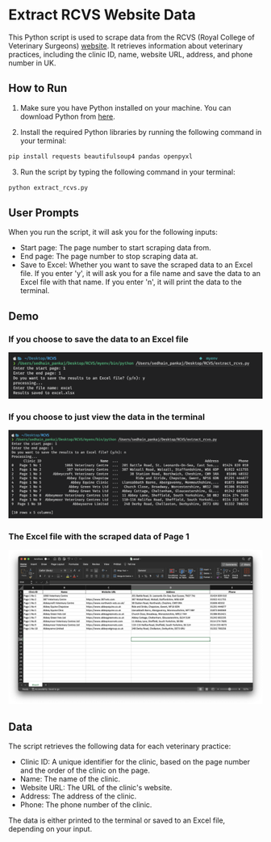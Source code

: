 # Extract RCVS Website Data

This Python script is used to scrape data from the RCVS (Royal College of Veterinary Surgeons) [website](https://findavet.rcvs.org.uk/find-a-vet-practice/?filter-choice=name&filter-keyword=&filter-searchtype=practice&filter-pss=true&p=1). It retrieves information about veterinary practices, including the clinic ID, name, website URL, address, and phone number in UK.

## How to Run

1. Make sure you have Python installed on your machine. You can download Python from [here](https://www.python.org/downloads/).

2. Install the required Python libraries by running the following command in your terminal:

```bash
pip install requests beautifulsoup4 pandas openpyxl
```

3. Run the script by typing the following command in your terminal:

```bash
python extract_rcvs.py
```

## User Prompts

When you run the script, it will ask you for the following inputs:

- Start page: The page number to start scraping data from.
- End page: The page number to stop scraping data at.
- Save to Excel: Whether you want to save the scraped data to an Excel file. If you enter 'y', it will ask you for a file name and save the data to an Excel file with that name. If you enter 'n', it will print the data to the terminal.

## Demo

### If you choose to save the data to an Excel file

![Save to Excel](/demo%20terminal%20-%20save%20to%20excel.png)

### If you choose to just view the data in the terminal

![Print to Terminal](/demo%20terminal%20-%20just%20viewing.png)

### The Excel file with the scraped data of Page 1

![Excel File](/demo%20of%20excel.png)

## Data

The script retrieves the following data for each veterinary practice:

- Clinic ID: A unique identifier for the clinic, based on the page number and the order of the clinic on the page.
- Name: The name of the clinic.
- Website URL: The URL of the clinic's website.
- Address: The address of the clinic.
- Phone: The phone number of the clinic.

The data is either printed to the terminal or saved to an Excel file, depending on your input.
